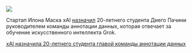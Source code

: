 <!--2025-09-21 12:38:00-->
<div class="yb">
  <div class="rss habr"><img src="https://habrastorage.org/getpro/habr/upload_files/f56/78c/24e/f5678c24e43de88fa53a7ab3c12fa19d.JPG" /><p>Стартап Илона Маска xAI <a href="https://www.businessinsider.com/xai-data-annotation-leadership-college-student-diego-pasini-layoffs-2025-9" rel="noopener noreferrer nofollow">назначил</a> 20-летнего студента Диего Пачини руководителем команды аннотации данных, которая отвечает за обучение искусственного интеллекта Grok.</p> <a... <p class="titl"><a href="https://habr.com/ru/news/949038/?utm_source=habrahabr&utm_medium=rss&utm_campaign=949038">xAI назначила 20-летнего студента главой команды аннотации данных</a></p></div>
</div>
